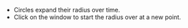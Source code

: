 - Circles expand their radius over time.
- Click on the window to start the radius over at a new point.